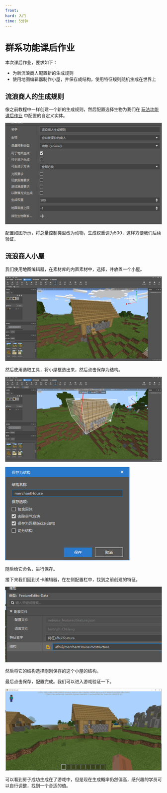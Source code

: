 ```yaml
---
front:
hard: 入门
time: 5分钟
---
```

# 群系功能课后作业

本次课后作业，要求如下：

- 为新流浪商人配置新的生成规则
- 使用地图编辑器制作小屋，并保存成结构，使用特征规则随机生成在世界上

## 流浪商人的生成规则

像之前教程中一样创建一个新的生成规则，然后配置选择生物为我们在 [玩法功能课后作业](./1-玩法功能课后作业.html) 中配置的自定义实体。

![](./images/35.png)

配置如图所示，将总量控制类型改为动物，生成权重调为500，这样方便我们后续验证。

## 流浪商人小屋

我们使用地图编辑器，在素材库的内置素材中，选择，并放置一个小屋。

![](./images/36.png)

然后使用选取工具，将小屋框选出来，然后点击保存为结构。

![](./images/37.png)

![](./images/38.png)

随后给它命名，进行保存。

接下来我们回到关卡编辑器，在左侧配置栏中，找到之前创建的特征。

![](./images/39.png)

然后将它的结构选择刚刚保存的这个小屋的结构。

最后点击保存，配置完成。我们可以进入游戏验证一下。

![](./images/40.png)

可以看到房子成功生成在了游戏中，但是现在生成概率仍然偏高，感兴趣的学员可以自行调整，找到一个合适的值。